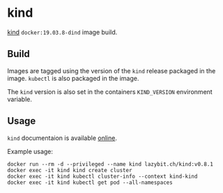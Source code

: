 # kind

[kind](https://github.com/kubernetes-sigs/kind) `docker:19.03.8-dind` image build.

## Build

Images are tagged using the version of the `kind` release packaged in the image. `kubectl` is also packaged in the image.

The `kind` version is also set in the containers `KIND_VERSION` environment variable.

## Usage

`kind` documentaion is available [online](https://kind.sigs.k8s.io/).

Example usage:
```
docker run --rm -d --privileged --name kind lazybit.ch/kind:v0.8.1
docker exec -it kind kind create cluster
docker exec -it kind kubectl cluster-info --context kind-kind
docker exec -it kind kubectl get pod --all-namespaces
```
